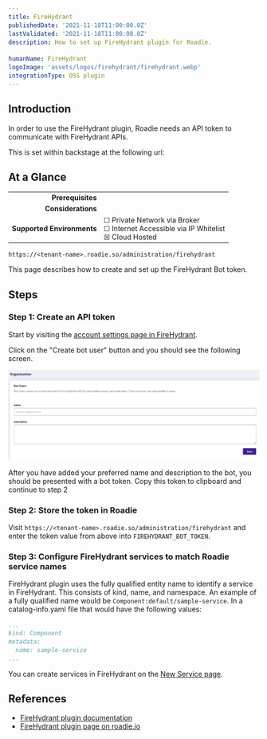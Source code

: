 ```yaml
---
title: FireHydrant
publishedDate: '2021-11-18T11:00:00.0Z'
lastValidated: '2021-11-18T11:00:00.0Z'
description: How to set up FireHydrant plugin for Roadie.

humanName: FireHydrant
logoImage: 'assets/logos/firehydrant/firehydrant.webp'
integrationType: OSS plugin
---
```


## Introduction

In order to use the FireHydrant plugin, Roadie needs an API token to communicate with FireHydrant APIs.


This is set within backstage at the following url:

## At a Glance
| | |
|---: | --- |
| **Prerequisites** |  |
| **Considerations** |  |
| **Supported Environments** | ☐ Private Network via Broker <br /> ☐ Internet Accessible via IP Whitelist <br /> ☒ Cloud Hosted |

```text
https://<tenant-name>.roadie.so/administration/firehydrant
```

This page describes how to create and set up the FireHydrant Bot token.

## Steps

### Step 1: Create an API token

Start by visiting the [account settings page in FireHydrant]( https://app.firehydrant.io/organizations/bots).

Click on the "Create bot user" button and you should see the following screen.

   ![Bot Tokens screen in FireHydrant with no information added](./firehydrant_token.webp)

After you have added your preferred name and description to the bot, you should be presented with a bot token. Copy this token to clipboard and continue to step 2

### Step 2: Store the token in Roadie

Visit `https://<tenant-name>.roadie.so/administration/firehydrant` and enter the token value from above into `FIREHYDRANT_BOT_TOKEN`.

### Step 3: Configure FireHydrant services to match Roadie service names

FireHydrant plugin uses the fully qualified entity name to identify a service in FireHydrant. This consists of kind, name, and namespace. An example of a fully qualified name would be `Component:default/sample-service`. In a catalog-info.yaml file that would have the following values:
```yaml
...
kind: Component
metadata:
  name: sample-service
...
```

You can create services in FireHydrant on the [New Service page](https://app.firehydrant.io/services/new).

## References

- [FireHydrant plugin documentation](https://github.com/backstage/community-plugins/tree/main/workspaces/firehydrant/plugins/firehydrant/README.md)
- [FireHydrant plugin page on roadie.io](https://roadie.io/backstage/plugins/firehydrant/)
